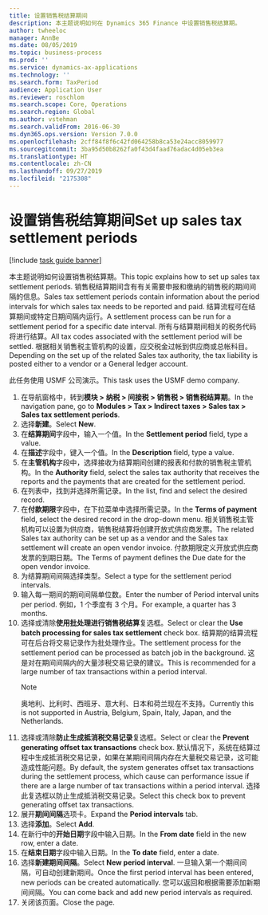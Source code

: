 ```yaml
---
title: 设置销售税结算期间
description: 本主题说明如何在 Dynamics 365 Finance 中设置销售税结算期。
author: twheeloc
manager: AnnBe
ms.date: 08/05/2019
ms.topic: business-process
ms.prod: ''
ms.service: dynamics-ax-applications
ms.technology: ''
ms.search.form: TaxPeriod
audience: Application User
ms.reviewer: roschlom
ms.search.scope: Core, Operations
ms.search.region: Global
ms.author: vstehman
ms.search.validFrom: 2016-06-30
ms.dyn365.ops.version: Version 7.0.0
ms.openlocfilehash: 2cff84f8f6c42fd064258b8ca53e24acc8059977
ms.sourcegitcommit: 3ba95d50b8262fa0f43d4faad76adac4d05eb3ea
ms.translationtype: HT
ms.contentlocale: zh-CN
ms.lasthandoff: 09/27/2019
ms.locfileid: "2175308"
---
```

# <a name="set-up-sales-tax-settlement-periods"></a><span data-ttu-id="7e778-103">设置销售税结算期间</span><span class="sxs-lookup"><span data-stu-id="7e778-103">Set up sales tax settlement periods</span></span>

[!include [task guide banner](../../includes/task-guide-banner.md)]

<span data-ttu-id="7e778-104">本主题说明如何设置销售税结算期。</span><span class="sxs-lookup"><span data-stu-id="7e778-104">This topic explains how to set up sales tax settlement periods.</span></span> <span data-ttu-id="7e778-105">销售税结算期间含有有关需要申报和缴纳的销售税的期间间隔的信息。</span><span class="sxs-lookup"><span data-stu-id="7e778-105">Sales tax settlement periods contain information about the period intervals for which sales tax needs to be reported and paid.</span></span> <span data-ttu-id="7e778-106">结算流程可在结算期间或特定日期间隔内运行。</span><span class="sxs-lookup"><span data-stu-id="7e778-106">A settlement process can be run for a settlement period for a specific date interval.</span></span> <span data-ttu-id="7e778-107">所有与结算期间相关的税务代码将进行结算。</span><span class="sxs-lookup"><span data-stu-id="7e778-107">All tax codes associated with the settlement period will be settled.</span></span> <span data-ttu-id="7e778-108">根据相关销售税主管机构的设置，应交税金过帐到供应商或总帐科目。</span><span class="sxs-lookup"><span data-stu-id="7e778-108">Depending on the set up of the related Sales tax authority, the tax liability is posted either to a vendor or a General ledger account.</span></span>

<span data-ttu-id="7e778-109">此任务使用 USMF 公司演示。</span><span class="sxs-lookup"><span data-stu-id="7e778-109">This task uses the USMF demo company.</span></span>

1. <span data-ttu-id="7e778-110">在导航窗格中，转到**模块 > 纳税 > 间接税 > 销售税 > 销售税结算期**。</span><span class="sxs-lookup"><span data-stu-id="7e778-110">In the navigation pane, go to **Modules > Tax > Indirect taxes > Sales tax > Sales tax settlement periods**.</span></span>
2. <span data-ttu-id="7e778-111">选择**新建**。</span><span class="sxs-lookup"><span data-stu-id="7e778-111">Select **New**.</span></span>
3. <span data-ttu-id="7e778-112">在**结算期间**字段中，输入一个值。</span><span class="sxs-lookup"><span data-stu-id="7e778-112">In the **Settlement period** field, type a value.</span></span>
4. <span data-ttu-id="7e778-113">在**描述**字段中，键入一个值。</span><span class="sxs-lookup"><span data-stu-id="7e778-113">In the **Description** field, type a value.</span></span>
5. <span data-ttu-id="7e778-114">在**主管机构**字段中，选择接收为结算期间创建的报表和付款的销售税主管机构。</span><span class="sxs-lookup"><span data-stu-id="7e778-114">In the **Authority** field, select the sales tax authority that receives the reports and the payments that are created for the settlement period.</span></span>
6. <span data-ttu-id="7e778-115">在列表中，找到并选择所需记录。</span><span class="sxs-lookup"><span data-stu-id="7e778-115">In the list, find and select the desired record.</span></span>
7. <span data-ttu-id="7e778-116">在**付款期限**字段中，在下拉菜单中选择所需记录。</span><span class="sxs-lookup"><span data-stu-id="7e778-116">In the **Terms of payment** field, select the desired record in the drop-down menu.</span></span> <span data-ttu-id="7e778-117">相关销售税主管机构可以设置为供应商，销售税结算将创建开放式供应商发票。</span><span class="sxs-lookup"><span data-stu-id="7e778-117">The related Sales tax authority can be set up as a vendor and the Sales tax settlement will create an open vendor invoice.</span></span> <span data-ttu-id="7e778-118">付款期限定义开放式供应商发票的到期日期。</span><span class="sxs-lookup"><span data-stu-id="7e778-118">The Terms of payment defines the Due date for the open vendor invoice.</span></span>  
8. <span data-ttu-id="7e778-119">为结算期间间隔选择类型。</span><span class="sxs-lookup"><span data-stu-id="7e778-119">Select a type for the settlement period intervals.</span></span>
9. <span data-ttu-id="7e778-120">输入每一期间的期间间隔单位数。</span><span class="sxs-lookup"><span data-stu-id="7e778-120">Enter the number of Period interval units per period.</span></span> <span data-ttu-id="7e778-121">例如，1 个季度有 3 个月。</span><span class="sxs-lookup"><span data-stu-id="7e778-121">For example, a quarter has 3 months.</span></span>
10. <span data-ttu-id="7e778-122">选择或清除**使用批处理进行销售税结算**复选框。</span><span class="sxs-lookup"><span data-stu-id="7e778-122">Select or clear the **Use batch processing for sales tax settlement** check box.</span></span> <span data-ttu-id="7e778-123">结算期的结算流程可在后台将交易记录作为批处理作业。</span><span class="sxs-lookup"><span data-stu-id="7e778-123">The settlement process for the settlement period can be processed as batch job in the background.</span></span> <span data-ttu-id="7e778-124">这是对在期间间隔内的大量涉税交易记录的建议。</span><span class="sxs-lookup"><span data-stu-id="7e778-124">This is recommended for a large number of tax transactions within a period interval.</span></span>  
    > [!NOTE]
    > <span data-ttu-id="7e778-125">奥地利、比利时、西班牙、意大利、日本和荷兰现在不支持。</span><span class="sxs-lookup"><span data-stu-id="7e778-125">Currently this is not supported in Austria, Belgium, Spain, Italy, Japan, and the Netherlands.</span></span>
11. <span data-ttu-id="7e778-126">选择或清除**防止生成抵消税交易记录**复选框。</span><span class="sxs-lookup"><span data-stu-id="7e778-126">Select or clear the **Prevent generating offset tax transactions** check box.</span></span> <span data-ttu-id="7e778-127">默认情况下，系统在结算过程中生成抵消税交易记录，如果在某期间间隔内存在大量税交易记录，这可能造成性能问题。</span><span class="sxs-lookup"><span data-stu-id="7e778-127">By default, the system generates offset tax transactions during the settlement process, which cause can performance issue if there are a large number of tax transactions within a period interval.</span></span> <span data-ttu-id="7e778-128">选择此复选框以防止生成抵消税交易记录。</span><span class="sxs-lookup"><span data-stu-id="7e778-128">Select this check box to prevent generating offset tax transactions.</span></span>
12. <span data-ttu-id="7e778-129">展开**期间间隔**选项卡。</span><span class="sxs-lookup"><span data-stu-id="7e778-129">Expand the **Period intervals** tab.</span></span>
13. <span data-ttu-id="7e778-130">选择**添加**。</span><span class="sxs-lookup"><span data-stu-id="7e778-130">Select **Add**.</span></span>
14. <span data-ttu-id="7e778-131">在新行中的**开始日期**字段中输入日期。</span><span class="sxs-lookup"><span data-stu-id="7e778-131">In the **From date** field in the new row, enter a date.</span></span>
15. <span data-ttu-id="7e778-132">在**结束日期**字段中输入日期。</span><span class="sxs-lookup"><span data-stu-id="7e778-132">In the **To date** field, enter a date.</span></span>
16. <span data-ttu-id="7e778-133">选择**新建期间间隔**。</span><span class="sxs-lookup"><span data-stu-id="7e778-133">Select **New period interval**.</span></span> <span data-ttu-id="7e778-134">一旦输入第一个期间间隔，可自动创建新期间。</span><span class="sxs-lookup"><span data-stu-id="7e778-134">Once the first period interval has been entered, new periods can be created automatically.</span></span> <span data-ttu-id="7e778-135">您可以返回和根据需要添加新期间间隔。</span><span class="sxs-lookup"><span data-stu-id="7e778-135">You can come back and add new period intervals as required.</span></span>  
17. <span data-ttu-id="7e778-136">关闭该页面。</span><span class="sxs-lookup"><span data-stu-id="7e778-136">Close the page.</span></span>

